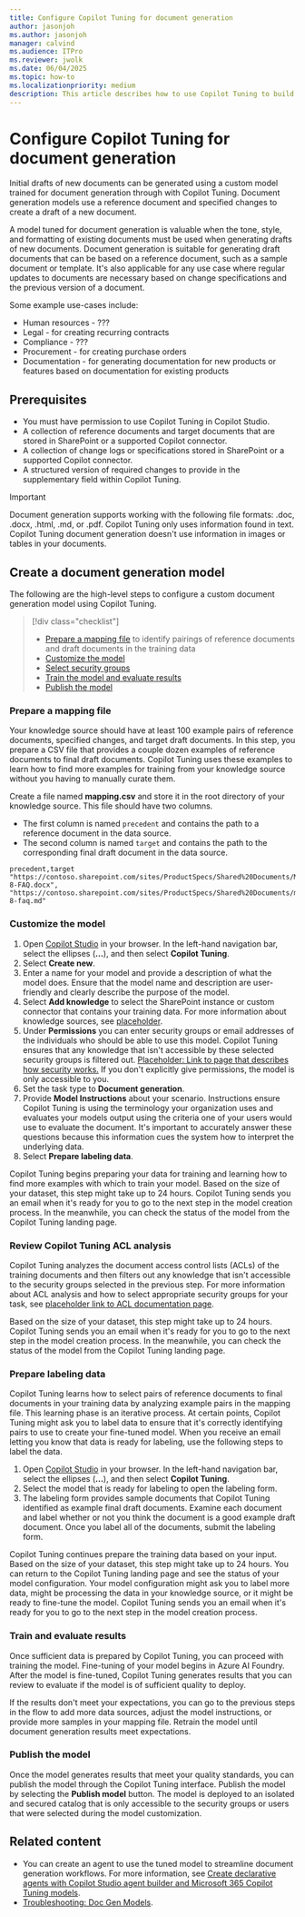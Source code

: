 ```yaml
---
title: Configure Copilot Tuning for document generation
author: jasonjoh
ms.author: jasonjoh
manager: calvind
ms.audience: ITPro
ms.reviewer: jwolk
ms.date: 06/04/2025
ms.topic: how-to
ms.localizationpriority: medium
description: This article describes how to use Copilot Tuning to build an AI model for document generation based on organizational knowledge.
---
```


# Configure Copilot Tuning for document generation

<!-- cSpell:ignore calvind jwolk -->

Initial drafts of new documents can be generated using a custom model trained for document generation through with Copilot Tuning. Document generation models use a reference document and specified changes to create a draft of a new document.

A model tuned for document generation is valuable when the tone, style, and formatting of existing documents must be used when generating drafts of new documents. Document generation is suitable for generating draft documents that can be based on a reference document, such as a sample document or template. It's also applicable for any use case where regular updates to documents are necessary based on change specifications and the previous version of a document.

Some example use-cases include:

- Human resources - ???
- Legal - for creating recurring contracts
- Compliance - ???
- Procurement - for creating purchase orders
- Documentation - for generating documentation for new products or features based on documentation for existing products

## Prerequisites

- You must have permission to use Copilot Tuning in Copilot Studio. <!-- TODO: Link to permission doc here if it exists -->
- A collection of reference documents and target documents that are stored in SharePoint or a supported Copilot connector.
- A collection of change logs or specifications stored in SharePoint or a supported Copilot connector.
- A structured version of required changes to provide in the supplementary field within Copilot Tuning.

> [!IMPORTANT]
> Document generation supports working with the following file formats: .doc, .docx, .html, .md, or .pdf. Copilot Tuning only uses information found in text. Copilot Tuning document generation doesn't use information in images or tables in your documents.

## Create a document generation model

The following are the high-level steps to configure a custom document generation model using Copilot Tuning.

> [!div class="checklist"]
>
> - [Prepare a mapping file](#prepare-a-mapping-file) to identify pairings of reference documents and draft documents in the training data
> - [Customize the model](#customize-the-model)
> - [Select security groups](#review-copilot-tuning-acl-analysis)
> - [Train the model and evaluate results](#train-and-evaluate-results)
> - [Publish the model](#publish-the-model)

### Prepare a mapping file

Your knowledge source should have at least 100 example pairs of reference documents, specified changes, and target draft documents. In this step, you prepare a CSV file that provides a couple dozen examples of reference documents to final draft documents. Copilot Tuning uses these examples to learn how to find more examples for training from your knowledge source without you having to manually curate them.

Create a file named **mapping.csv** and store it in the root directory of your knowledge source. This file should have two columns.

- The first column is named `precedent` and contains the path to a reference document in the data source.
- The second column is named `target` and contains the path to the corresponding final draft document in the data source.

```CSV
precedent,target
"https://contoso.sharepoint.com/sites/ProductSpecs/Shared%20Documents/Mark-8-FAQ.docx", "https://contoso.sharepoint.com/sites/ProductSpecs/Shared%20Documents/mark-8-faq.md"
```

### Customize the model

1. Open [Copilot Studio](https://copilotstudio.microsoft.com) in your browser. In the left-hand navigation bar, select the ellipses (**...**), and then select **Copilot Tuning**.
1. Select **Create new**.
1. Enter a name for your model and provide a description of what the model does. Ensure that the model name and description are user-friendly and clearly describe the purpose of the model.
1. Select **Add knowledge** to select the SharePoint instance or custom connector that contains your training data. For more information about knowledge sources, see [placeholder](#).
1. Under **Permissions** you can enter security groups or email addresses of the individuals who should be able to use this model. Copilot Tuning ensures that any knowledge that isn't accessible by these selected security groups is filtered out. [Placeholder: Link to page that describes how security works.](#) If you don't explicitly give permissions, the model is only accessible to you.
1. Set the task type to **Document generation**.
1. Provide **Model Instructions** about your scenario. Instructions ensure Copilot Tuning is using the terminology your organization uses and evaluates your models output using the criteria one of your users would use to evaluate the document. It's important to accurately answer these questions because this information cues the system how to interpret the underlying data.
1. Select **Prepare labeling data**.

Copilot Tuning begins preparing your data for training and learning how to find more examples with which to train your model. Based on the size of your dataset, this step might take up to 24 hours. Copilot Tuning sends you an email when it's ready for you to go to the next step in the model creation process. In the meanwhile, you can check the status of the model from the Copilot Tuning landing page.

### Review Copilot Tuning ACL analysis

Copilot Tuning analyzes the document access control lists (ACLs) of the training documents and then filters out any knowledge that isn't accessible to the security groups selected in the previous step. For more information about ACL analysis and how to select appropriate security groups for your task, see [placeholder link to ACL documentation page](#).

Based on the size of your dataset, this step might take up to 24 hours. Copilot Tuning sends you an email when it's ready for you to go to the next step in the model creation process. In the meanwhile, you can check the status of the model from the Copilot Tuning landing page.

### Prepare labeling data

Copilot Tuning learns how to select pairs of reference documents to final documents in your training data by analyzing example pairs in the mapping file. This learning phase is an iterative process. At certain points, Copilot Tuning might ask you to label data to ensure that it's correctly identifying pairs to use to create your fine-tuned model. When you receive an email letting you know that data is ready for labeling, use the following steps to label the data.

1. Open [Copilot Studio](https://copilotstudio.microsoft.com) in your browser. In the left-hand navigation bar, select the ellipses (**...**), and then select **Copilot Tuning**.
1. Select the model that is ready for labeling to open the labeling form.
1. The labeling form provides sample documents that Copilot Tuning identified as example final draft documents. Examine each document and label whether or not you think the document is a good example draft document. Once you label all of the documents, submit the labeling form.

Copilot Tuning continues prepare the training data based on your input. Based on the size of your dataset, this step might take up to 24 hours. You can return to the Copilot Tuning landing page and see the status of your model configuration. Your model configuration might ask you to label more data, might be processing the data in your knowledge source, or it might be ready to fine-tune the model. Copilot Tuning sends you an email when it's ready for you to go to the next step in the model creation process.

### Train and evaluate results

Once sufficient data is prepared by Copilot Tuning, you can proceed with training the model. Fine-tuning of your model begins in Azure AI Foundry. After the model is fine-tuned, Copilot Tuning generates results that you can review to evaluate if the model is of sufficient quality to deploy.

If the results don't meet your expectations, you can go to the previous steps in the flow to add more data sources, adjust the model instructions, or provide more samples in your mapping file. Retrain the model until document generation results meet expectations.

### Publish the model

Once the model generates results that meet your quality standards, you can publish the model through the Copilot Tuning interface. Publish the model by selecting the **Publish model** button. The model is deployed to an isolated and secured catalog that is only accessible to the security groups or users that were selected during the model customization.

## Related content

- You can create an agent to use the tuned model to streamline document generation workflows. For more information, see [Create declarative agents with Copilot Studio agent builder and Microsoft 365 Copilot Tuning models](/microsoft-365-copilot/extensibility/copilot-studio-agent-builder-tuned-models).
- [Troubleshooting: Doc Gen Models](copilot-tuning-troubleshooting-docgen.md).
